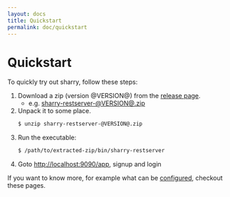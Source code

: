 ```yaml
---
layout: docs
title: Quickstart
permalink: doc/quickstart
---
```


# Quickstart

To quickly try out sharry, follow these steps:

1. Download a zip (version @VERSION@) from the [release
   page](https://github.com/eikek/sharry/releases).
   - e.g. [sharry-restserver-@VERSION@.zip](https://github.com/eikek/sharry/releases/download/release%2F@VERSION@/sharry-restserver-@VERSION@.zip)
2. Unpack it to some place.
   ```bash
   $ unzip sharry-restserver-@VERSION@.zip
   ```
3. Run the executable:
   ```bash
   $ /path/to/extracted-zip/bin/sharry-restserver
   ```
4. Goto <http://localhost:9090/app>, signup and login

If you want to know more, for example what can be
[configured](configure), checkout these pages.
